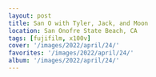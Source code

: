 ```yaml
---
layout: post
title: San O with Tyler, Jack, and Moon
location: San Onofre State Beach, CA
tags: [fujifilm, x100v]
cover: '/images/2022/april/24/'
favorites: '/images/2022/april/24/'
album: '/images/2022/april/24/'
---
```

